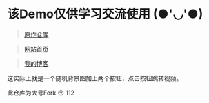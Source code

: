 # 该Demo仅供学习交流使用 (●'◡'●)

>[原作仓库](https://github.com/Hisuifeng/cheat) 

>[网站首页](https://1477017264.github.io/rr_dadio/) 

>[我的博客](https://dadio.cc/) 

这实际上就是一个随机背景图加上两个按钮，点击按钮跳转视频。

此仓库为大号Fork 😗 112
